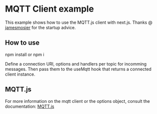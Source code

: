 # MQTT Client example

This example shows how to use the MQTT.js client with next.js. 
Thanks @ [jamesmosier](https://github.com/jamesmosier) for the startup advice. 

## How to use

npm install or npm i

Define a connection URI, options and handlers per topic for incomming messages. 
Then pass them to the useMqtt hook that returns a connected client instance.

## MQTT.js

For more information on the mqtt client or the options object, consult the documentation: [MQTT.js](https://github.com/mqttjs/MQTT.js)

